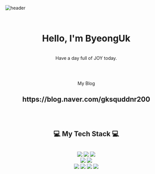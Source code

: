 ![header](https://capsule-render.vercel.app/api?type=wave&color=auto&height=300&section=header&text=BYEONGUK%20HAN&fontSize=90)

<div align = "center">

<br/>
 <h1>Hello, I'm ByeongUk</h1>
 <br/>
Have a day full of JOY today.


<br/><br/>

 
 </h1>My Blog</h1>
 <br/>
<h2>https://blog.naver.com/gksquddnr200</h2>
  


<br/><br/>
 
<h2>💻 My Tech Stack 💻</h2>
 
<br/>


<img src="https://img.shields.io/badge/HTML-E34F26?style=flat-square&logo=HTML5&logoColor=white"/>
<img src="https://img.shields.io/badge/CSS-1572B6?style=flat-square&logo=CSS3&logoColor=white"/>
<img src="https://img.shields.io/badge/JavaScript-F7DF1E?style=flat-square&logo=JavaScript&logoColor=white"/>
<br>
<img src="https://img.shields.io/badge/Android_Studio-3766AB?style=flat-square&logo=AndroidStudio&logoColor=white"/>
<img src="https://img.shields.io/badge/Spring-3766AB?style=flat-square&logo=Spring&logoColor=white"/>
<br>
<img src="https://img.shields.io/badge/Java-00979D?style=flat-square&logo=Java&logoColor=white"/>
<img src="https://img.shields.io/badge/Git-F05032?style=flat-square&logo=Git&logoColor=white"/>
 <img src="https://img.shields.io/badge/Python-3776AB?style=flat-square&logo=Python&logoColor=white"/>
<img src="https://img.shields.io/badge/C-A8B9CC?style=flat-square&logo=C&logoColor=white"/>

</div>

<br/>
